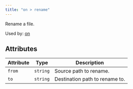 ```yaml
---
title: "on > rename"
---
```


Rename a file.

Used by: [on](../on#blocks)


## Attributes

| Attribute | Type | Description |
|-----------|------|-------------|
| `from` | `string` | Source path to rename. |
| `to` | `string` | Destination path to rename to. |
